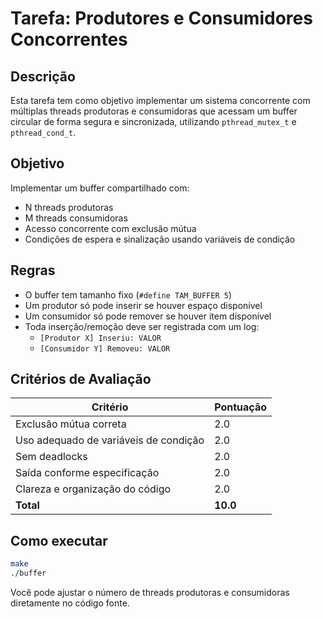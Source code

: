 # Tarefa: Produtores e Consumidores Concorrentes

## Descrição

Esta tarefa tem como objetivo implementar um sistema concorrente com múltiplas threads produtoras e consumidoras que acessam um buffer circular de forma segura e sincronizada, utilizando `pthread_mutex_t` e `pthread_cond_t`.

## Objetivo

Implementar um buffer compartilhado com:
- N threads produtoras
- M threads consumidoras
- Acesso concorrente com exclusão mútua
- Condições de espera e sinalização usando variáveis de condição

## Regras

- O buffer tem tamanho fixo (`#define TAM_BUFFER 5`)
- Um produtor só pode inserir se houver espaço disponível
- Um consumidor só pode remover se houver item disponível
- Toda inserção/remoção deve ser registrada com um log:
  - `[Produtor X] Inseriu: VALOR`
  - `[Consumidor Y] Removeu: VALOR`

## Critérios de Avaliação

| Critério                          | Pontuação |
|----------------------------------|-----------|
| Exclusão mútua correta           | 2.0       |
| Uso adequado de variáveis de condição | 2.0  |
| Sem deadlocks                    | 2.0       |
| Saída conforme especificação     | 2.0       |
| Clareza e organização do código  | 2.0       |
| **Total**                        | **10.0**  |

## Como executar

```bash
make
./buffer
```

Você pode ajustar o número de threads produtoras e consumidoras diretamente no código fonte.
